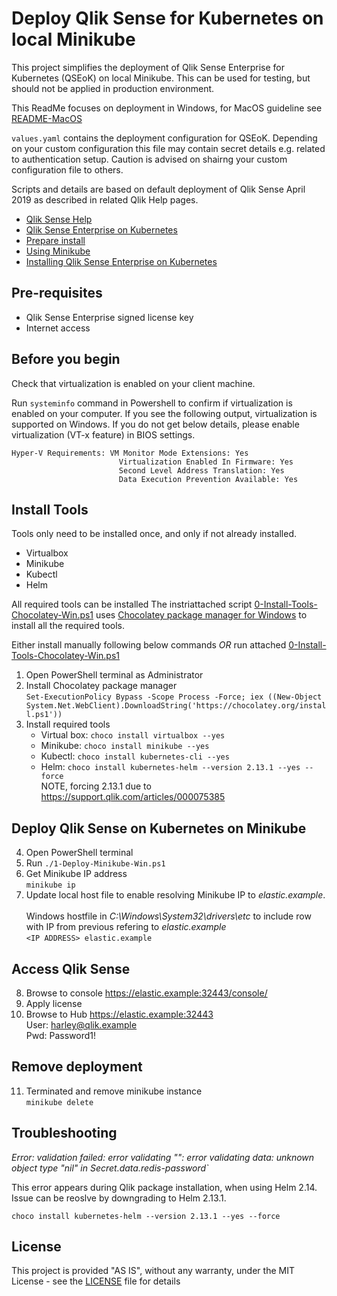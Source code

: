 # Deploy Qlik Sense for Kubernetes on local Minikube

This project simplifies the deployment of Qlik Sense Enterprise for Kubernetes (QSEoK) on local Minikube. This can be used for testing, but should not be applied in production environment. 

This ReadMe focuses on deployment in Windows, for MacOS guideline see [README-MacOS](README-MacOS.md)

`values.yaml` contains the deployment configuration for QSEoK. Depending on your custom configuration this file may contain secret details e.g. related to authentication setup. Caution is advised on shairng your custom configuration file to others. 

Scripts and details are based on default deployment of Qlik Sense April 2019 as described in related Qlik Help pages.

* [Qlik Sense Help](https://help.qlik.com/en-US/sense/Content/Sense_Helpsites/Home.htm)
* [Qlik Sense Enterprise on Kubernetes](https://help.qlik.com/en-US/sense/Subsystems/PlanningQlikSenseDeployments/Content/Sense_Deployment/Deploying-Qlik-Sense-multi-cloud-Efe.htm)
* [Prepare install](https://help.qlik.com/en-US/sense/Subsystems/PlanningQlikSenseDeployments/Content/Sense_Deployment/Preparing-Qlik-Sense-multi-cloud-Efe.htm)
* [Using Minikube](https://help.qlik.com/en-US/sense/Subsystems/PlanningQlikSenseDeployments/Content/Sense_Deployment/using-minikube-qseok.htm)
* [Installing Qlik Sense Enterprise on Kubernetes](https://help.qlik.com/en-US/sense/Subsystems/PlanningQlikSenseDeployments/Content/Sense_Deployment/Installing-Qlik-Sense-multi-cloud-Efe.htm)

## Pre-requisites

- Qlik Sense Enterprise signed license key
- Internet access

## Before you begin 

Check that virtualization is enabled on your client machine. 

Run `systeminfo` command in Powershell to confirm if virtualization is enabled on your computer. 
If you see the following output, virtualization is supported on Windows.
If you do not get below details, please enable virtualization (VT-x feature) in BIOS settings. 
```
Hyper-V Requirements: VM Monitor Mode Extensions: Yes
                        Virtualization Enabled In Firmware: Yes
                        Second Level Address Translation: Yes
                        Data Execution Prevention Available: Yes
```                          

## Install Tools

Tools only need to be installed once, and only if not already installed. 


* Virtualbox
* Minikube
* Kubectl
* Helm

All required tools can be installed 
The instriattached script [0-Install-Tools-Chocolatey-Win.ps1](0-Install-Tools-Chocolatey-Win.ps1) uses [Chocolatey package manager for Windows](https://chocolatey.org/) to install all the required tools. 

Either install manually following below commands _OR_ run attached [0-Install-Tools-Chocolatey-Win.ps1](0-Install-Tools-Chocolatey-Win.ps1)
        
1. Open PowerShell terminal as Administrator 
1. Install Chocolatey package manager <br/>
    `Set-ExecutionPolicy Bypass -Scope Process -Force; iex ((New-Object System.Net.WebClient).DownloadString('https://chocolatey.org/install.ps1'))`
1. Install required tools
    * Virtual box: `choco install virtualbox --yes`
    * Minikube: `choco install minikube --yes`
    * Kubectl: `choco install kubernetes-cli --yes`
    * Helm: `choco install kubernetes-helm --version 2.13.1 --yes --force`
    <br/>NOTE, forcing 2.13.1 due to https://support.qlik.com/articles/000075385

## Deploy Qlik Sense on Kubernetes on Minikube

4. Open PowerShell terminal
1. Run `./1-Deploy-Minikube-Win.ps1`
1. Get Minikube IP address<br/> `minikube ip`
1. Update local host file to enable resolving Minikube IP to *elastic.example*.  
<br/>Windows hostfile in *C:\Windows\System32\drivers\etc* to include row with IP from previous refering to *elastic.example*  <br /> `<IP ADDRESS> elastic.example` 

## Access Qlik Sense

8. Browse to console https://elastic.example:32443/console/
1. Apply license
1. Browse to Hub https://elastic.example:32443
    <br/>User: harley@qlik.example
    <br/>Pwd: Password1!

## Remove deployment

11. Terminated and remove minikube instance <br /> `minikube delete`

## Troubleshooting

*Error: validation failed: error validating "": error validating data: unknown object type "nil" in Secret.data.redis-password`*

This error appears during Qlik package installation, when using Helm 2.14. Issue can be reoslve by downgrading to Helm 2.13.1. <br />

`choco install kubernetes-helm --version 2.13.1 --yes --force`

## License

This project is provided "AS IS", without any warranty, under the MIT License - see the [LICENSE](LICENSE) file for details

